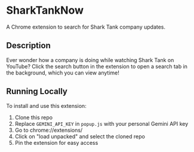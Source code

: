 # SharkTankNow

A Chrome extension to search for Shark Tank company updates.

## Description

Ever wonder how a company is doing while watching Shark Tank on YouTube? Click the search button in the extension to open a search tab in the background, which you can view anytime!

## Running Locally

To install and use this extension:

1. Clone this repo
2. Replace `GEMINI_API_KEY` in `popup.js` with your personal Gemini API key
3. Go to chrome://extensions/
4. Click on "load unpacked" and select the cloned repo
5. Pin the extension for easy access
